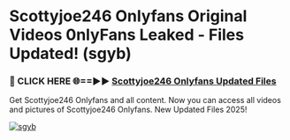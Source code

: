 # Scottyjoe246 Onlyfans Original Videos 0nlyFans Leaked - Files Updated! (sgyb)

<h3>🔴 CLICK HERE 🌐==►► <a href="https://best4dudes.click/HH4t6V" rel="nofollow">Scottyjoe246 Onlyfans Updated Files</a></h3>

Get Scottyjoe246 Onlyfans and all content. Now you can access all videos and pictures of Scottyjoe246 Onlyfans. New Updated Files 2025!

[![sgyb](https://github.com/user-attachments/assets/8c521d6e-e6e3-4a75-9320-d58ab9d79d5b)](https://best4dudes.click/HH4t6V)
